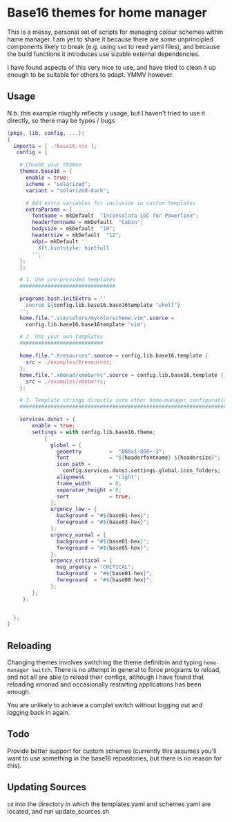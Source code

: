# Base16 themes for home manager

This is a messy, personal set of scripts for managing colour schemes within
hame manager. I am yet to share it because there are some unprincipled
components likely to break (e.g. using `sed` to read yaml files), and because
the build functions it introduces use sizable external dependencies.

I have found aspects of this very nice to use, and have tried to clean it up
enough to be suitable for others to adapt. YMMV however.

## Usage

N.b. this example roughly reflects y usage, but I haven't tried to use it
directly, so there may be typos / bugs

```nix
{pkgs, lib, config, ...}:
{
  imports = [ ./base16.nix ];
   config = {

    # Choose your themee
    themes.base16 = {
      enable = true;
      scheme = "solarized";
      variant = "solarized-dark";

      # Add extra variables for inclusion in custom templates
      extraParams = {
        fontname = mkDefault  "Inconsolata LGC for Powerline";
        headerfontname = mkDefault  "Cabin";
        bodysize = mkDefault  "10";
        headersize = mkDefault  "12";
        xdpi= mkDefault ''
          Xft.hintstyle: hintfull
        '';
    };
    };

    # 1. Use pre-provided templates
    ###############################

    programs.bash.initExtra = ''
      source ${config.lib.base16.base16template "shell"}
    '';
    home.file.".vim/colors/mycolorscheme.vim".source =
      config.lib.base16.base16template "vim";

    # 2. Use your own templates
    ###########################

    home.file.".Xresources".source = config.lib.base16.template {
      src = ./examples/Xresources;
    };
    home.file.".xmonad/xmobarrc".source = config.lib.base16.template {
      src = ./examples/xmobarrc;
    };

    # 3. Template strings directly into other home-manager configuration
    ####################################################################

    services.dunst = {
        enable = true;
        settings = with config.lib.base16.theme;
            {
              global = {
                geometry         =  "600x1-800+-3";
                font             = "${headerfontname} ${headersize}";
                icon_path =
                  config.services.dunst.settings.global.icon_folders;
                alignment        = "right";
                frame_width      = 0;
                separator_height = 0;
                sort             = true;
              };
              urgency_low = {
                background = "#${base01-hex}";
                foreground = "#${base03-hex}";
              };
              urgency_normal = {
                background = "#${base01-hex}";
                foreground = "#${base05-hex}";
              };
              urgency_critical = {
                msg_urgency = "CRITICAL";
                background  = "#${base01-hex}";
                foreground  = "#${base08-hex}";
              };
        };
     };


  };
}
```

## Reloading

Changing themes involves switching the theme definitoin and typing
`home-manager switch`. There is no attempt in general to force programs to
reload, and not all are able to reload their configs, although I have found
that reloading xmonad and occasionally restarting applications has been
enough.

You are unlikely to achieve a complet switch without logging out and logging back
in again.

## Todo

Provide better support for custom schemes (currently this assumes you'll
want to use something in the base16 repositories, but there is no reason
for this).

## Updating Sources

`cd` into the directory in which the templates.yaml and schemes.yaml are
located, and run update_sources.sh
